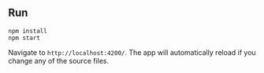 ## Run

```
npm install
npm start
```

Navigate to `http://localhost:4200/`. The app will automatically reload if you change any of the source files.